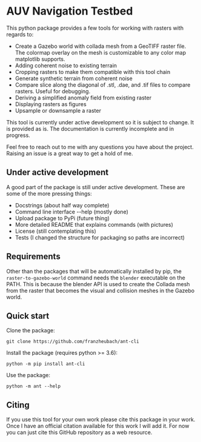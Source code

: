 # AUV Navigation Testbed

This python package provides a few tools for working with rasters with regards to:
 * Create a Gazebo world with collada mesh from a GeoTIFF raster file. The colormap overlay on the mesh is customizable to any color map matplotlib supports.
 * Adding coherent noise to existing terrain
 * Cropping rasters to make them compatible with this tool chain
 * Generate synthetic terrain from coherent noise
 * Compare slice along the diagonal of .stl, .dae, and .tif files to compare rasters. Useful for debugging.
 * Deriving a simplified anomaly field from existing raster
 * Displaying rasters as figures
 * Upsample or downsample a raster

This tool is currently under active development so it is subject to change. It is provided as is. The documentation is currently incomplete and in progress.

Feel free to reach out to me with any questions you have about the project. Raising an issue  is a great way to get a hold of me.


## Under active development

A good part of the package is still under active development. These are some of the more pressing things:

 * Docstrings (about half way complete)
 * Command line interface --help (mostly done)
 * Upload package to PyPi (future thing)
 * More detailed README that explains commands (with pictures)
 * License (still contemplating this)
 * Tests (I changed the structure for packaging so paths are incorrect)

## Requirements

Other than the packages that will be automatically installed by pip, the `raster-to-gazebo-world` command needs the `blender` executable on the PATH. This is because the blender API is used to create the Collada mesh from the raster that becomes the visual and collision meshes in the Gazebo world.


## Quick start

Clone the package:

```
git clone https://github.com/franzheubach/ant-cli
```

Install the package (requires python >= 3.6):

```
python -m pip install ant-cli
```

Use the package:

```
python -m ant --help
```

## Citing

If you use this tool for your own work please cite this package in your work. Once I have an official citation available for this work I will add it. For now you can just cite this GitHub repository as a web resource.